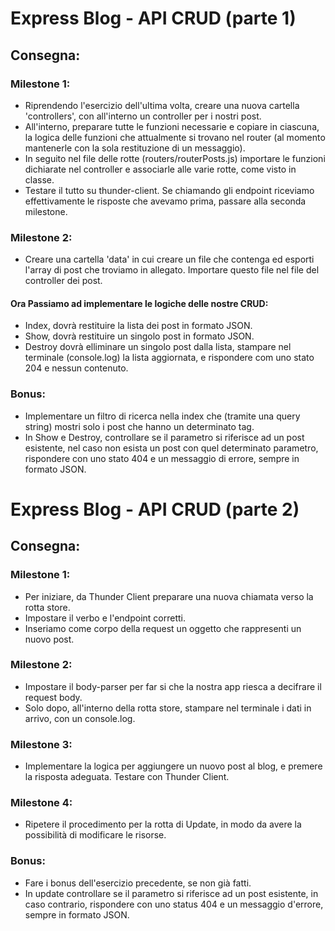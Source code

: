 # Express Blog - API CRUD (parte 1)
## Consegna:
### Milestone 1:
- Riprendendo l'esercizio dell'ultima volta, creare una nuova cartella 'controllers', con all'interno un controller per i nostri post.
- All'interno, preparare tutte le funzioni necessarie e copiare in ciascuna, la logica delle funzioni che attualmente si trovano nel router (al momento mantenerle con la sola restituzione di un messaggio).
- In seguito nel file delle rotte (routers/routerPosts.js) importare le funzioni dichiarate nel controller e associarle alle varie rotte, come visto in classe.
- Testare il tutto su thunder-client. Se chiamando gli endpoint riceviamo effettivamente le risposte che avevamo prima, passare alla seconda milestone.

### Milestone 2:
- Creare una cartella 'data' in cui creare un file che contenga ed esporti l'array di post che troviamo in allegato. Importare questo file nel file del controller dei post.
#### Ora Passiamo ad implementare le logiche delle nostre CRUD:
- Index, dovrà restituire la lista dei post in formato JSON.
- Show, dovrà restituire un singolo post in formato JSON.
- Destroy dovrà elliminare un singolo post dalla lista, stampare nel terminale (console.log) la lista aggiornata, e rispondere com uno stato 204 e nessun contenuto.

### Bonus:
- Implementare un filtro di ricerca nella index che (tramite una query string) mostri solo i post che hanno un determinato tag.
- In Show e Destroy, controllare se il parametro si riferisce ad un post esistente, nel caso non esista un post con quel determinato parametro, rispondere con uno stato 404 e un messaggio di errore, sempre in formato JSON.


# Express Blog - API CRUD (parte 2)
## Consegna:
### Milestone 1:
- Per iniziare, da Thunder Client preparare una nuova chiamata verso la rotta store.
- Impostare il verbo e l'endpoint corretti.
- Inseriamo come corpo della request un oggetto che rappresenti un nuovo post.

### Milestone 2:
- Impostare il body-parser per far si che la nostra app riesca a decifrare il request body.
- Solo dopo, all'interno della rotta store, stampare nel terminale i dati in arrivo, con un console.log.

### Milestone 3:
- Implementare la logica per aggiungere un nuovo post al blog, e premere la risposta adeguata. Testare con Thunder Client.

### Milestone 4:
- Ripetere il procedimento per la rotta di Update, in modo da avere la possibilità di modificare le risorse.

### Bonus:
- Fare i bonus dell'esercizio precedente, se non già fatti.
- In update controllare se il parametro si riferisce ad un post esistente, in caso contrario, rispondere con uno status 404 e un messaggio d'errore, sempre in formato JSON.